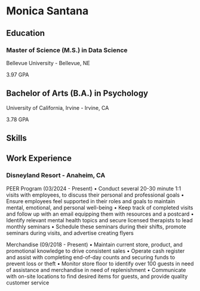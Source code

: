 # Monica Santana
## Education
                                                        	                                       
### Master of Science (M.S.) in Data Science

Bellevue University - Bellevue, NE

3.97 GPA
                                                                  	                                
## Bachelor of Arts (B.A.) in Psychology

University of California, Irvine - Irvine, CA

3.78 GPA

## Skills


## Work Experience

### Disneyland Resort - Anaheim, CA
PEER Program                                                                                 (03/2024 - Present)
•	Conduct several 20-30 minute 1:1 visits with employees, to discuss their personal and professional goals 
•	Ensure employees feel supported in their roles and goals to maintain mental, emotional, and personal well-being
•	Keep track of completed visits and follow up with an email equipping them with resources and a postcard 
•	Identify relevant mental health topics and secure licensed therapists to lead monthly seminars
• Schedule these seminars during their shifts, promote seminars during visits, and advertise creating flyers

Merchandise                                                                                  (09/2018 - Present)
•	Maintain current store, product, and promotional knowledge to drive consistent sales
•	Operate cash register and assist with completing end-of-day counts and securing funds to prevent loss or theft
•	Monitor store floor to identify over 100 guests in need of assistance and merchandise in need of replenishment
•	Communicate with on-site locations to find desired items for guests, and provide quality customer service




